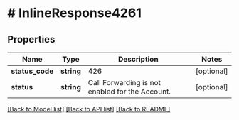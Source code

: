 # # InlineResponse4261

## Properties

Name | Type | Description | Notes
------------ | ------------- | ------------- | -------------
**status_code** | **string** | 426 | [optional]
**status** | **string** | Call Forwarding is not enabled for the Account. | [optional]

[[Back to Model list]](../../README.md#models) [[Back to API list]](../../README.md#endpoints) [[Back to README]](../../README.md)
